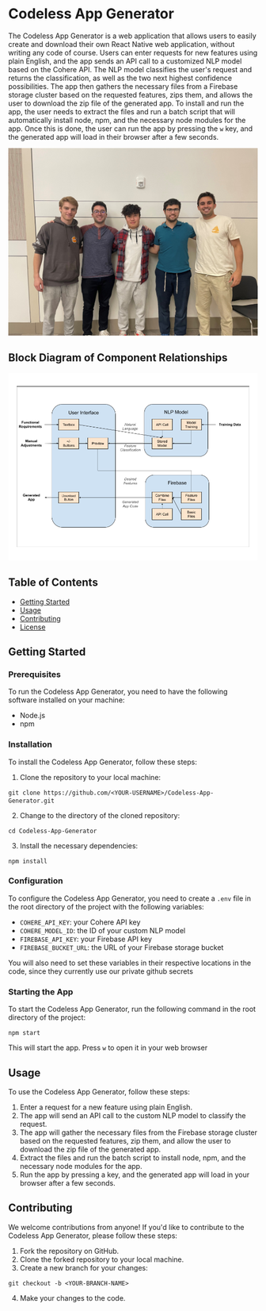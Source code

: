 # Codeless App Generator

The Codeless App Generator is a web application that allows users to easily create and download their own React Native web application, without writing any code of course. Users can enter requests for new features using plain English, and the app sends an API call to a customized NLP model based on the Cohere API. The NLP model classifies the user's request and returns the classification, as well as the two next highest confidence possibilities. The app then gathers the necessary files from a Firebase storage cluster based on the requested features, zips them, and allows the user to download the zip file of the generated app. To install and run the app, the user needs to extract the files and run a batch script that will automatically install node, npm, and the necessary node modules for the app. Once this is done, the user can run the app by pressing the `w` key, and the generated app will load in their browser after a few seconds.


![Team](assets/logo1.png)


## Block Diagram of Component Relationships
![Block Diagram](assets/Block%20Diagram.png)

## Table of Contents

- [Getting Started](#getting-started)
- [Usage](#usage)
- [Contributing](#contributing)
- [License](#license)

## Getting Started

### Prerequisites

To run the Codeless App Generator, you need to have the following software installed on your machine:

- Node.js
- npm

### Installation

To install the Codeless App Generator, follow these steps:

1. Clone the repository to your local machine:
```
git clone https://github.com/<YOUR-USERNAME>/Codeless-App-Generator.git
```

2. Change to the directory of the cloned repository:
```
cd Codeless-App-Generator
```

3. Install the necessary dependencies:
```
npm install
```

### Configuration

To configure the Codeless App Generator, you need to create a `.env` file in the root directory of the project with the following variables:

- `COHERE_API_KEY`: your Cohere API key
- `COHERE_MODEL_ID`: the ID of your custom NLP model
- `FIREBASE_API_KEY`: your Firebase API key
- `FIREBASE_BUCKET_URL`: the URL of your Firebase storage bucket

You will also need to set these variables in their respective locations in the code, since they currently use our private github secrets

### Starting the App

To start the Codeless App Generator, run the following command in the root directory of the project:
```
npm start
```
This will start the app. Press `w` to open it in your web browser

## Usage

To use the Codeless App Generator, follow these steps:

1. Enter a request for a new feature using plain English.
2. The app will send an API call to the custom NLP model to classify the request.
3. The app will gather the necessary files from the Firebase storage cluster based on the requested features, zip them, and allow the user to download the zip file of the generated app.
4. Extract the files and run the batch script to install node, npm, and the necessary node modules for the app.
5. Run the app by pressing a key, and the generated app will load in your browser after a few seconds.

## Contributing

We welcome contributions from anyone! If you'd like to contribute to the Codeless App Generator, please follow these steps:

1. Fork the repository on GitHub.
2. Clone the forked repository to your local machine.
3. Create a new branch for your changes:
```
git checkout -b <YOUR-BRANCH-NAME>
```
4. Make your changes to the code.






